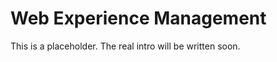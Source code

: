 # Web Experience Management [](id=web-experience-management)

This is a placeholder. The real intro will be written soon. 
